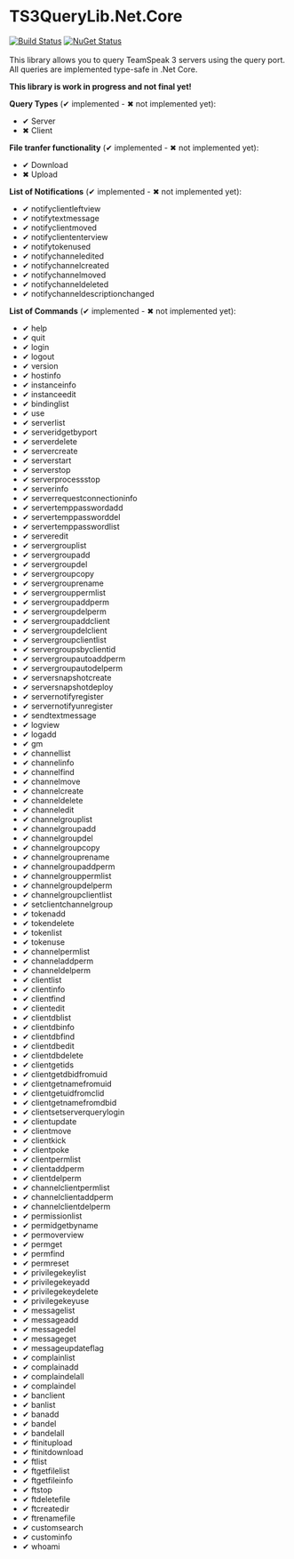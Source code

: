 # TS3QueryLib.Net.Core 
[![Build Status](https://travis-ci.org/Scordo/TS3QueryLib.Net.Core.svg?branch=master)](https://travis-ci.org/Scordo/TS3QueryLib.Net.Core) [![NuGet Status](https://img.shields.io/nuget/vpre/TS3QueryLib.Net.Core.svg)](https://www.nuget.org/packages/TS3QueryLib.Net.Core)<BR/><BR/>
This library allows you to query TeamSpeak 3 servers using the query port.<BR/>
All queries are implemented type-safe in .Net Core. 

**This library is work in progress and not final yet!** <BR/>

**Query Types** (&#x2714; implemented - &#x2716; not implemented yet):
* &#x2714; Server
* &#x2716; Client

**File tranfer functionality** (&#x2714; implemented - &#x2716; not implemented yet):
* &#x2714; Download
* &#x2716; Upload

**List of Notifications** (&#x2714; implemented - &#x2716; not implemented yet):
* &#x2714; notifyclientleftview
* &#x2714; notifytextmessage
* &#x2714; notifyclientmoved
* &#x2714; notifycliententerview
* &#x2714; notifytokenused
* &#x2714; notifychanneledited
* &#x2714; notifychannelcreated
* &#x2714; notifychannelmoved
* &#x2714; notifychanneldeleted
* &#x2714; notifychanneldescriptionchanged

**List of Commands** (&#x2714; implemented - &#x2716; not implemented yet):
* &#x2714; help
* &#x2714; quit
* &#x2714; login
* &#x2714; logout
* &#x2714; version
* &#x2714; hostinfo
* &#x2714; instanceinfo
* &#x2714; instanceedit
* &#x2714; bindinglist
* &#x2714; use
* &#x2714; serverlist
* &#x2714; serveridgetbyport
* &#x2714; serverdelete
* &#x2714; servercreate
* &#x2714; serverstart
* &#x2714; serverstop
* &#x2714; serverprocessstop
* &#x2714; serverinfo
* &#x2714; serverrequestconnectioninfo
* &#x2714; servertemppasswordadd
* &#x2714; servertemppassworddel
* &#x2714; servertemppasswordlist
* &#x2714; serveredit
* &#x2714; servergrouplist
* &#x2714; servergroupadd
* &#x2714; servergroupdel
* &#x2714; servergroupcopy
* &#x2714; servergrouprename
* &#x2714; servergrouppermlist
* &#x2714; servergroupaddperm
* &#x2714; servergroupdelperm
* &#x2714; servergroupaddclient
* &#x2714; servergroupdelclient
* &#x2714; servergroupclientlist
* &#x2714; servergroupsbyclientid
* &#x2714; servergroupautoaddperm
* &#x2714; servergroupautodelperm
* &#x2714; serversnapshotcreate
* &#x2714; serversnapshotdeploy
* &#x2714; servernotifyregister
* &#x2714; servernotifyunregister
* &#x2714; sendtextmessage
* &#x2714; logview
* &#x2714; logadd
* &#x2714; gm
* &#x2714; channellist
* &#x2714; channelinfo
* &#x2714; channelfind
* &#x2714; channelmove
* &#x2714; channelcreate
* &#x2714; channeldelete
* &#x2714; channeledit
* &#x2714; channelgrouplist
* &#x2714; channelgroupadd
* &#x2714; channelgroupdel
* &#x2714; channelgroupcopy
* &#x2714; channelgrouprename
* &#x2714; channelgroupaddperm
* &#x2714; channelgrouppermlist
* &#x2714; channelgroupdelperm
* &#x2714; channelgroupclientlist
* &#x2714; setclientchannelgroup
* &#x2714; tokenadd
* &#x2714; tokendelete
* &#x2714; tokenlist
* &#x2714; tokenuse
* &#x2714; channelpermlist
* &#x2714; channeladdperm
* &#x2714; channeldelperm
* &#x2714; clientlist
* &#x2714; clientinfo
* &#x2714; clientfind
* &#x2714; clientedit
* &#x2714; clientdblist
* &#x2714; clientdbinfo
* &#x2714; clientdbfind
* &#x2714; clientdbedit
* &#x2714; clientdbdelete
* &#x2714; clientgetids
* &#x2714; clientgetdbidfromuid
* &#x2714; clientgetnamefromuid
* &#x2714; clientgetuidfromclid
* &#x2714; clientgetnamefromdbid
* &#x2714; clientsetserverquerylogin
* &#x2714; clientupdate
* &#x2714; clientmove
* &#x2714; clientkick
* &#x2714; clientpoke
* &#x2714; clientpermlist
* &#x2714; clientaddperm
* &#x2714; clientdelperm
* &#x2714; channelclientpermlist
* &#x2714; channelclientaddperm
* &#x2714; channelclientdelperm
* &#x2714; permissionlist
* &#x2714; permidgetbyname
* &#x2714; permoverview
* &#x2714; permget
* &#x2714; permfind
* &#x2714; permreset
* &#x2714; privilegekeylist
* &#x2714; privilegekeyadd
* &#x2714; privilegekeydelete
* &#x2714; privilegekeyuse
* &#x2714; messagelist
* &#x2714; messageadd
* &#x2714; messagedel
* &#x2714; messageget
* &#x2714; messageupdateflag
* &#x2714; complainlist
* &#x2714; complainadd
* &#x2714; complaindelall
* &#x2714; complaindel
* &#x2714; banclient
* &#x2714; banlist
* &#x2714; banadd
* &#x2714; bandel
* &#x2714; bandelall
* &#x2714; ftinitupload
* &#x2714; ftinitdownload
* &#x2714; ftlist
* &#x2714; ftgetfilelist
* &#x2714; ftgetfileinfo
* &#x2714; ftstop
* &#x2714; ftdeletefile
* &#x2714; ftcreatedir
* &#x2714; ftrenamefile
* &#x2714; customsearch
* &#x2714; custominfo
* &#x2714; whoami
